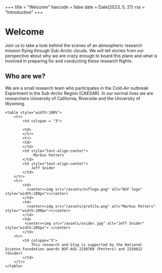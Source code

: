 +++
title = "Welcome"
hascode = false
date = Date(2023, 5, 27)
rss = "Introduction"
+++

# Welcome

Join us to take a look behind the scenes of an atmospheric research mission flying through Sub-Arctic clouds. We will tell stories from our perspective about why we are crazy enough to board this plane and what is involved in preparing for and conducting these research flights.

## Who are we?

We are a small research team who participates in the Cold-Air outbreak Experiment in the Sub-Arctic Region (CAESAR). In our normal lives we are researchers University of California, Riverside and the University of Wyoming.

~~~
<table style="width:100%">
    <tr>
        <td colspan = "3">

        <td>
        </tr>
        <tr>
        <td>    
        </td>
        <td style="text-align:center">
             Markus Petters  
        </td>
        <td style="text-align:center">
            Jeff Snider 
        </td>
    </tr>
    <tr>
        <td>
          <center><img src="/assets/nsflogo.png" alt="NSF logo" style="width:200px"></center>
        </td>
        <td>
          <center><img src="/assets/profile.png" alt="Markus Petters" style=""width:200px"></center>
        </td>
        <td>
         <center><img src="/assets/snider.jpg" alt="Jeff Snider" style="width:205px"> </center>
        </td>
    <tr>
        <td colspan="3">
            This research and blog is supported by the National Science Foundation awards NSF-AGS 2150769 (Petters) and 2150812 (Snider)
        </td>
    </tr>
</table>
~~~